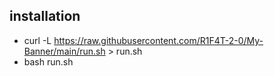 ## installation

   -   curl -L https://raw.githubusercontent.com/R1F4T-2-0/My-Banner/main/run.sh > run.sh
   -   bash run.sh
